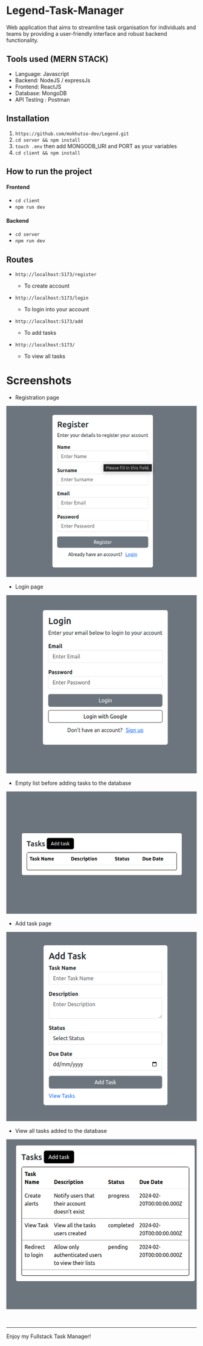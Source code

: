 # Legend-Task-Manager
Web application that aims to streamline task organisation for individuals and teams by providing a user-friendly interface and robust backend functionality.

## Tools used (MERN STACK)
- Language: Javascript
- Backend: NodeJS / expressJs
- Frontend: ReactJS
- Database: MongoDB
- API Testing : Postman

##  Installation
1. ```https://github.com/mokhutso-dev/Legend.git```
2. ```cd server && npm install```
3. ```touch .env``` then add MONGODB_URI and PORT as your variables
3. ```cd client && npm install```


## How to run the project
#### Frontend
- ```cd client```
- ```npm run dev```

#### Backend
- ```cd server```
- ```npm run dev```


## Routes
- ```http://localhost:5173/register```
    - To create account

- ```http://localhost:5173/login```
    - To login into your account


- ```http://localhost:5173/add```
    - To add tasks


- ```http://localhost:5173/```
    - To view all tasks


# Screenshots
- Registration page

![Register](./screenshots/05.png)

- Login page

![Login](./screenshots/04.png)

- Empty list before adding tasks to the database

![Empty-list](./screenshots/01.png)

- Add task page

![Add](./screenshots/03.png)

- View all tasks added to the database

![List](./screenshots/02.png)


<br>
<hr>

Enjoy my Fullstack Task Manager!

